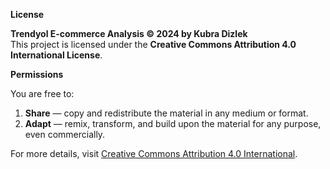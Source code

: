**License**

**Trendyol E-commerce Analysis © 2024 by Kubra Dizlek**  
This project is licensed under the **Creative Commons Attribution 4.0 International License**.

**Permissions**

You are free to:
1. **Share** — copy and redistribute the material in any medium or format.
2. **Adapt** — remix, transform, and build upon the material for any purpose, even commercially.


For more details, visit [Creative Commons Attribution 4.0 International](https://creativecommons.org/licenses/by/4.0/).
